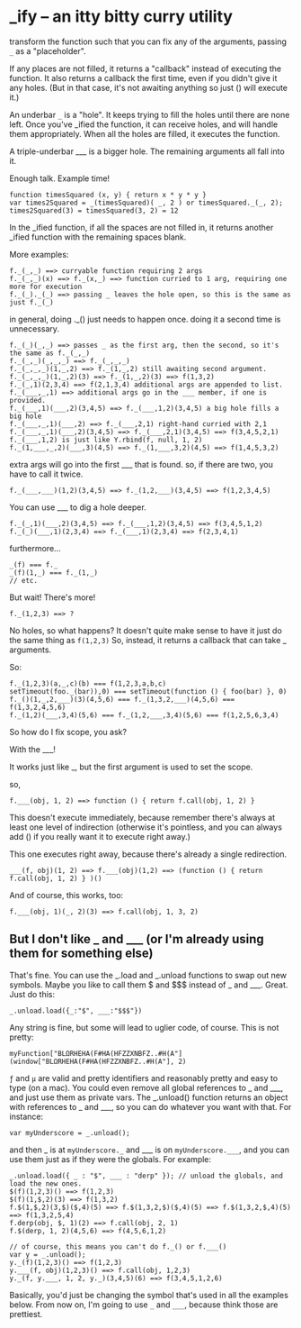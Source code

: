 # \_ify – an itty bitty curry utility

transform the function such that you can fix any of the arguments, passing
`_` as a "placeholder".

If any places are not filled, it returns a "callback" instead of executing
the function.  It also returns a callback the first time, even if you
didn't give it any holes.  (But in that case, it's not awaiting anything so
just () will execute it.)

An underbar `_` is a "hole".  It keeps trying to fill the holes until there
are none left.  Once you've \_ified the function, it can receive holes, and
will handle them appropriately.  When all the holes are filled, it executes
the function.

A triple-underbar \_\_\_ is a bigger hole.  The remaining arguments all
fall into it.

Enough talk. Example time!

	function timesSquared (x, y) { return x * y * y }
	var times2Squared = _(timesSquared)( _, 2 ) or timesSquared._(_, 2);
	times2Squared(3) = timesSquared(3, 2) = 12

In the \_ified function, if all the spaces are not filled in, it returns
another \_ified function with the remaining spaces blank.

More examples:

	f._(_,_) ==> curryable function requiring 2 args
	f._(_,_)(x) ==> f._(x,_) ==> function curried to 1 arg, requiring one more for execution
	f._(_)._(_) ==> passing _ leaves the hole open, so this is the same as just f._(_)

in general, doing .\_() just needs to happen once.	doing it a second time
is unnecessary.

	f._(_)(_,_) ==> passes _ as the first arg, then the second, so it's the same as f._(_,_)
	f._(_,_)(_,_,_) ==> f._(_,_,_)
	f._(_,_,_)(1,_,2) ==> f._(1,_,2) still awaiting second argument.
	f._(_,_,_)(1,_,2)(3) ==> f._(1,_,2)(3) ==> f(1,3,2)
	f._(_,1)(2,3,4) ==> f(2,1,3,4) additional args are appended to list.
	f._(___,_,1) ==> additional args go in the ___ member, if one is provided.
	f._(___,1)(___,2)(3,4,5) ==> f._(___,1,2)(3,4,5) a big hole fills a big hole
	f._(___,_,1)(___,2) ==> f._(___,2,1) right-hand curried with 2,1
	f._(___,_,1)(___,2)(3,4,5) ==> f._(___,2,1)(3,4,5) ==> f(3,4,5,2,1)
	f._(___,1,2) is just like Y.rbind(f, null, 1, 2)
	f._(1,___,_,2)(___,3)(4,5) ==> f._(1,___,3,2)(4,5) ==> f(1,4,5,3,2)

extra args will go into the first \_\_\_ that is found. so, if there are
two, you have to call it twice.

	f._(___,___)(1,2)(3,4,5) ==> f._(1,2,___)(3,4,5) ==> f(1,2,3,4,5)

You can use \_\_\_ to dig a hole deeper.

	f._(_,1)(___,2)(3,4,5) ==> f._(___,1,2)(3,4,5) ==> f(3,4,5,1,2)
	f._(_)(___,1)(2,3,4) ==> f._(___,1)(2,3,4) ==> f(2,3,4,1)

furthermore...

	_(f) === f._
	_(f)(1,_) === f._(1,_)
	// etc.

But wait! There's more!

	f._(1,2,3) ==> ?

No holes, so what happens?  It doesn't quite make sense to have it just do
the same thing as `f(1,2,3)` So, instead, it returns a callback that can
take \_ arguments.

So:

	f._(1,2,3)(a,_,c)(b) === f(1,2,3,a,b,c)
	setTimeout(foo._(bar)),0) === setTimeout(function () { foo(bar) }, 0)
	f._()(1,_,2,___)(3)(4,5,6) === f._(1,3,2,___)(4,5,6) === f(1,3,2,4,5,6)
	f._(1,2)(___,3,4)(5,6) === f._(1,2,___,3,4)(5,6) === f(1,2,5,6,3,4)

So how do I fix scope, you ask?

With the \_\_\_!

It works just like \_, but the first argument is used to set the scope.

so,

	f.___(obj, 1, 2) ==> function () { return f.call(obj, 1, 2) }

This doesn't execute immediately, because remember there's always at least
one level of indirection (otherwise it's pointless, and you can always add
() if you really want it to execute right away.)

This one executes right away, because there's already a single redirection.

	___(f, obj)(1, 2) ==> f.___(obj)(1,2) ==> (function () { return f.call(obj, 1, 2) } )()

And of course, this works, too:

	f.___(obj, 1)(_, 2)(3) ==> f.call(obj, 1, 3, 2)

## But I don't like \_ and \_\_\_ (or I'm already using them for something else)

That's fine.  You can use the \_.load and \_.unload functions to swap out
new symbols.  Maybe you like to call them $ and $$$ instead of \_ and
\_\_\_.  Great.  Just do this:

	_.unload.load({_:"$", ___:"$$$"})

Any string is fine, but some will lead to uglier code, of course.  This is
not pretty:

	myFunction["BLΩRHEHA(F#HA(HFZZXNBFZ..#H(A"](window["BLΩRHEHA(F#HA(HFZZXNBFZ..#H(A"], 2)

`ƒ` and `µ` are valid and pretty identifiers and reasonably pretty and easy
to type (on a mac).  You could even remove all global references to \_ and
\_\_\_, and just use them as private vars.  The \_.unload() function
returns an object with references to \_ and \_\_\_, so you can do whatever
you want with that. For instance:

	var myUnderscore = _.unload();

and then \_ is at `myUnderscore._` and \_\_\_ is on `myUnderscore.___`, and
you can use them just as if they were the globals.  For example:

	_.unload.load({ _ : "$", ___ : "derp" }); // unload the globals, and load the new ones.
	$(f)(1,2,3)() ==> f(1,2,3)
	$(f)(1,$,2)(3) ==> f(1,3,2)
	f.$(1,$,2)(3,$)($,4)(5) ==> f.$(1,3,2,$)($,4)(5) ==> f.$(1,3,2,$,4)(5) ==> f(1,3,2,5,4)
	f.derp(obj, $, 1)(2) ==> f.call(obj, 2, 1)
	f.$(derp, 1, 2)(4,5,6) ==> f(4,5,6,1,2)
	
	// of course, this means you can't do f._() or f.___()
	var y = _.unload();
	y._(f)(1,2,3)() ==> f(1,2,3)
	y.___(f, obj)(1,2,3)() ==> f.call(obj, 1,2,3)
	y._(f, y.___, 1, 2, y._)(3,4,5)(6) ==> f(3,4,5,1,2,6)

Basically, you'd just be changing the symbol that's used in all the
examples below.  From now on, I'm going to use `_` and `___`, because think
those are prettiest.
